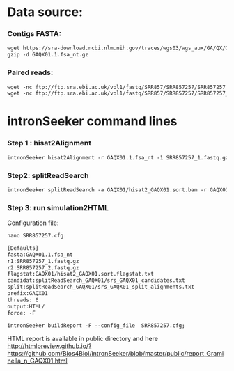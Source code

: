 Data source:
============

### Contigs FASTA: 

```diff
wget https://sra-download.ncbi.nlm.nih.gov/traces/wgs03/wgs_aux/GA/QX/GAQX01/GAQX01.1.fsa_nt.gz
gzip -d GAQX01.1.fsa_nt.gz
```

### Paired reads:

```diff
wget -nc ftp://ftp.sra.ebi.ac.uk/vol1/fastq/SRR857/SRR857257/SRR857257_1.fastq.gz
wget -nc ftp://ftp.sra.ebi.ac.uk/vol1/fastq/SRR857/SRR857257/SRR857257_2.fastq.gz

```

intronSeeker command lines
============================

### Step 1 : hisat2Alignment

```diff
intronSeeker hisat2Alignment -r GAQX01.1.fsa_nt -1 SRR857257_1.fastq.gz -2 SRR857257_2.fastq.gz --prefix GAQX01 -o GAQX01 -t 12
```

### Step2: splitReadSearch

```diff
intronSeeker splitReadSearch -a GAQX01/hisat2_GAQX01.sort.bam -r GAQX01.1.fsa_nt --prefix GAQX01 --output splitReadSearch_GAQX01
```

### Step 3: run simulation2HTML

Configuration file:

```diff
nano SRR857257.cfg
```


```diff
[Defaults]
fasta:GAQX01.1.fsa_nt
r1:SRR857257_1.fastq.gz
r2:SRR857257_2.fastq.gz
flagstat:GAQX01/hisat2_GAQX01.sort.flagstat.txt
candidat:splitReadSearch_GAQX01/srs_GAQX01_candidates.txt
split:splitReadSearch_GAQX01/srs_GAQX01_split_alignments.txt
prefix:GAQX01
threads: 6                
output:HTML/
force: -F
```


```diff
intronSeeker buildReport -F --config_file  SRR857257.cfg;

```

HTML report is available in public directory and here http://htmlpreview.github.io/?https://github.com/Bios4Biol/intronSeeker/blob/master/public/report_Graminella_n_GAQX01.html
